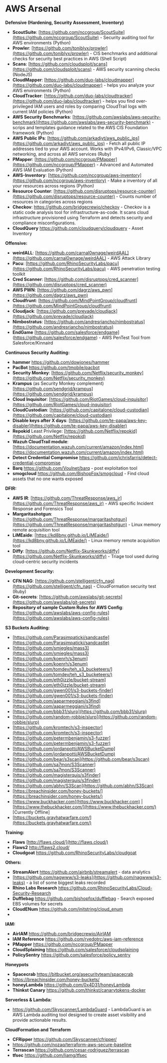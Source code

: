 # AWS Arsenal
 

**Defensive (Hardening, Security Assessment, Inventory)**

* **ScoutSuite**: [https://github.com/nccgroup/ScoutSuite](https://github.com/nccgroup/ScoutSuite) - Security auditing tool for AWS environments (Python)
* **Prowler**: [https://github.com/toniblyx/prowler](https://github.com/toniblyx/prowler) - CIS benchmarks and additional checks for security best practices in AWS (Shell Script)
* **Scans**: [https://github.com/cloudsploit/scans](https://github.com/cloudsploit/scans) - AWS security scanning checks (NodeJS)
* **CloudMapper**: [https://github.com/duo-labs/cloudmapper](https://github.com/duo-labs/cloudmapper) - helps you analyze your AWS environments (Python)
* **CloudTracker**: [https://github.com/duo-labs/cloudtracker](https://github.com/duo-labs/cloudtracker) - helps you find over-privileged IAM users and roles by comparing CloudTrail logs with current IAM policies (Python)
* **AWS Security Benchmarks**: [https://github.com/awslabs/aws-security-benchmark](https://github.com/awslabs/aws-security-benchmark) - scrips and templates guidance related to the AWS CIS Foundation framework (Python)
* **AWS Public IPs**: [https://github.com/arkadiyt/aws_public_ips](https://github.com/arkadiyt/aws_public_ips) - Fetch all public IP addresses tied to your AWS account. Works with IPv4/IPv6, Classic/VPC networking, and across all AWS services (Ruby)
* **PMapper**: [https://github.com/nccgroup/PMapper](https://github.com/nccgroup/PMapper) - Advanced and Automated AWS IAM Evaluation (Python)
* **AWS-Inventory**: [https://github.com/nccgroup/aws-inventory](https://github.com/nccgroup/aws-inventory) - Make a inventory of all your resources across regions (Python)
* **Resource Counter**: [https://github.com/disruptops/resource-counter](https://github.com/disruptops/resource-counter) - Counts number of resources in categories across regions
* **Checkov**: https://github.com/bridgecrewio/checkov - Checkov is a static code analysis tool for infrastructure-as-code. It scans cloud infrastructure provisioned using Terraform and detects security and compliance misconfigurations.
* **CloudQuery** https://github.com/cloudquery/cloudquery - Asset Inventory


**Offensive:**

* **weirdALL**: [https://github.com/carnal0wnage/weirdAAL](https://github.com/carnal0wnage/weirdAAL) - AWS Attack Library
* **Pacu**: [https://github.com/RhinoSecurityLabs/pacu](https://github.com/RhinoSecurityLabs/pacu) - AWS penetration testing toolkit
* **Cred Scanner**: [https://github.com/disruptops/cred_scanner](https://github.com/disruptops/cred_scanner) 
* **AWS PWN**: [https://github.com/dagrz/aws_pwn](https://github.com/dagrz/aws_pwn) 
* **Cloudfrunt**: [https://github.com/MindPointGroup/cloudfrunt](https://github.com/MindPointGroup/cloudfrunt)
* **Cloudjack**: [https://github.com/prevade/cloudjack](https://github.com/prevade/cloudjack)
* **Nimbostratus**: [https://github.com/andresriancho/nimbostratus](https://github.com/andresriancho/nimbostratus)
* **EndGame** [https://github.com/salesforce/endgame] (https://github.com/salesforce/endgame) - AWS PenTest Tool from Salesforce/Kinnaird

**Continuous Security Auditing:**

* **hammer** https://github.com/dowjones/hammer
* **PacBot** https://github.com/tmobile/pacbot
* **Security Monkey**: [https://github.com/Netflix/security_monkey](https://github.com/Netflix/security_monkey)
* **Krampus** (as Security Monkey complement) [https://github.com/sendgrid/krampus](https://github.com/sendgrid/krampus) 
* **Cloud Inquisitor**: [https://github.com/RiotGames/cloud-inquisitor](https://github.com/RiotGames/cloud-inquisitor)
* **CloudCustodian**: [https://github.com/capitalone/cloud-custodian](https://github.com/capitalone/cloud-custodian)
* **Disable keys after X days**: [https://github.com/te-papa/aws-key-disabler](https://github.com/te-papa/aws-key-disabler)
* **Repokid** Least Privilege: [https://github.com/Netflix/repokid](https://github.com/Netflix/repokid)
* **Wazuh CloudTrail module**: [https://documentation.wazuh.com/current/amazon/index.html](https://documentation.wazuh.com/current/amazon/index.html)
* **Detect Credential Compromise** https://github.com/jchrisfarris/detect-credential-compromise
* **Barq** https://github.com/Voulnet/barq - post exploitation tool
* **smogcloud** https://github.com/BishopFox/smogcloud - Find cloud assets that no one wants exposed

**DFIR:** 

* **AWS IR**: [https://github.com/ThreatResponse/aws_ir](https://github.com/ThreatResponse/aws_ir) - AWS specific Incident Response and Forensics Tool
* **Margaritashotgun**: [https://github.com/ThreatResponse/margaritashotgun](https://github.com/ThreatResponse/margaritashotgun) - Linux memory remote acquisition tool
* **LiMEaide**: [https://kd8bny.github.io/LiMEaide/](https://kd8bny.github.io/LiMEaide/) - Linux memory remote acquisition tool
* **Diffy**: [https://github.com/Netflix-Skunkworks/diffy](https://github.com/Netflix-Skunkworks/diffy) - Triage tool used during cloud-centric security incidents

**Development Security:**

* **CFN NAG**: [https://github.com/stelligent/cfn_nag](https://github.com/stelligent/cfn_nag) -  CloudFormation security test (Ruby)
* **Git-secrets**: [https://github.com/awslabs/git-secrets](https://github.com/awslabs/git-secrets)
* **Repository of sample Custom Rules for AWS Config**: [https://github.com/awslabs/aws-config-rules](https://github.com/awslabs/aws-config-rules)

**S3 Buckets Auditing:**

* [https://github.com/Parasimpaticki/sandcastle](https://github.com/Parasimpaticki/sandcastle) 
* [https://github.com/smiegles/mass3](https://github.com/smiegles/mass3)
* [https://github.com/koenrh/s3enum](https://github.com/koenrh/s3enum)
* [https://github.com/tomdev/teh_s3_bucketeers/](https://github.com/tomdev/teh_s3_bucketeers/) 
* [https://github.com/eth0izzle/bucket-stream](https://github.com/eth0izzle/bucket-stream) 
* [https://github.com/gwen001/s3-buckets-finder](https://github.com/gwen001/s3-buckets-finder) 
* [https://github.com/aaparmeggiani/s3find](https://github.com/aaparmeggiani/s3find)
* [https://github.com/bbb31/slurp](https://github.com/bbb31/slurp) 
* [https://github.com/random-robbie/slurp](https://github.com/random-robbie/slurp)
* [https://github.com/kromtech/s3-inspector](https://github.com/kromtech/s3-inspector) 
* [https://github.com/petermbenjamin/s3-fuzzer](https://github.com/petermbenjamin/s3-fuzzer) 
* [https://github.com/jordanpotti/AWSBucketDump](https://github.com/jordanpotti/AWSBucketDump) 
* [https://github.com/bear/s3scan](https://github.com/bear/s3scan) 
* [https://github.com/sa7mon/S3Scanner](https://github.com/sa7mon/S3Scanner) 
* [https://github.com/magisterquis/s3finder](https://github.com/magisterquis/s3finder) 
* [https://github.com/abhn/S3Scan](https://github.com/abhn/S3Scan) 
* [https://breachinsider.com/honey-buckets/](https://breachinsider.com/honey-buckets/) 
* [https://www.buckhacker.com](https://www.buckhacker.com) | [https://www.thebuckhacker.com/](https://www.thebuckhacker.com/)    [Currently Offline]
* [https://buckets.grayhatwarfare.com/](https://buckets.grayhatwarfare.com/)


**Training:**

* **Flaws** [http://flaws.cloud/](http://flaws.cloud/) 
* **Flaws2** http://flaws2.cloud/
* **Cloudgoat** https://github.com/RhinoSecurityLabs/cloudgoat 

**Others:**

* **StreamAlert** https://github.com/airbnb/streamalert - data analytics
* [https://github.com/nagwww/s3-leaks](https://github.com/nagwww/s3-leaks) - a list of some biggest leaks recorded 
* **Rhino Labs Research** https://github.com/RhinoSecurityLabs/Cloud-Security-Research
* **Dufflebag** https://github.com/bishopfox/dufflebag - Search exposed EBS volumes for secrets
* **CloudENum** https://github.com/initstring/cloud_enum 
* 
**IAM:**

* **AirIAM** https://github.com/bridgecrewio/AirIAM
* **IAM Reference** https://github.com/rvedotrc/aws-iam-reference
* **PMapper** https://github.com/nccgroup/PMapper 
* **CloudSplaining** https://github.com/salesforce/cloudsplaining
* **PolicySentry** https://github.com/salesforce/policy_sentry 

**Honeypots**

* **Spacecrab** https://bitbucket.org/asecurityteam/spacecrab
* https://breachinsider.com/honey-buckets/
* **honeyLambda** https://github.com/0x4D31/honeyLambda
* **Thinkst Canary** https://github.com/thinkst/canarytokens-docker

**Serverless & Lambda:**

* https://github.com/Skyscanner/LambdaGuard - LambdaGuard is an AWS Lambda auditing tool designed to create asset visibility and provide actionable results.

**CloudFormation and Terraform**

* **CFRipper** https://github.com/Skyscanner/cfripper/ 
* https://github.com/nozaq/terraform-aws-secure-baseline
* **Terrascan** https://github.com/cesar-rodriguez/terrascan 
* **tfsec** https://github.com/liamg/tfsec

